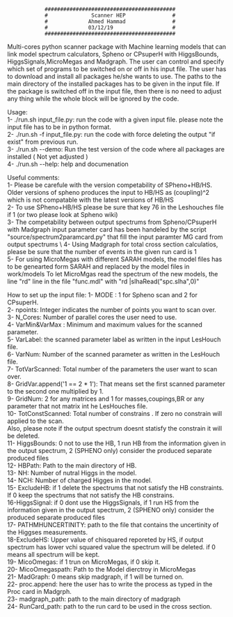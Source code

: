 


                ##########################################
                #              Scanner HEP               #
                #             Ahmed Hammad               #
                #             03/12/19                   #
                ##########################################


   
   Multi-cores python scanner package with Machine learning models that can link model spectrum calculators, Spheno or CPsuperH with HiggsBounds, HiggsSignals,MicroMegas and Madgraph.
   The user can control and specify which set of programs to be switched on or off in his input file.
   The user has to download and install all packages he/she wants to use. The paths to the main directory of the installed packages has to be given in the input file.
   If the package is switched off in the input file, then there is no need to adjust any thing while the whole block will be ignored by the code.

   Usage: \
   1- ./run.sh input_file.py: run the code with a given input file. please note the input file has  to be in python format. \
   2- ./run.sh -f input_file.py: run the code with force deleting the output "if exist" from previous run. \
   3- ./run.sh --demo: Run the test version of the code where all packages are installed ( Not yet adjusted )\
   4- ./run.sh --help:  help and documenation 

   Useful comments:\
   1- Please be carefule with the version competability of SPheno+HB/HS. Older versions of spheno produces 
      the input to HB/HS as (coupling)^2 which is not compatable with the latest versions of HB/HS \
   2- To use SPheno+HB/HS please be sure that key 76 in the Leshouches file if 1 (or two please look at Spheno wiki) \
   3- The competability between output spectrums from Spheno/CPsuperH with Madgraph input parameter card has been handeled 
      by the script "source/spectrum2paramcard.py" that fill the input paramter MG card from output spectrums \ 
   4- Using Madgraph for total cross section calculatios, please be sure that the number of events in the given run card is 1 \
   5- For using MicroMegas with different SARAH models, the model files has to be genearted form SARAH and replaced by the model files in work/models
      To let MicroMgas read the spectrum of the new models, the line "rd" line in the file  "func.mdl" with  "rd             |slhaRead("spc.slha",0)"   
      
   How to set up the input file:
   1- MODE : 1 for Spheno scan and 2 for CPsuperH. \
   2- npoints:  Integer indicates the number of points you want to scan over. \
   3- N_Cores: Number of parallel cores the user need to use. \
   4- VarMin&VarMax : Minimum and maximum values for the scanned parameter. \
   5- VarLabel: the scanned parameter label as written in the input LesHouch file. \
   6- VarNum: Number of the scanned parameter as written in the LesHouch file. \
   7- TotVarScanned: Total number of the parameters the user want to scan over. \
   8- GridVar.append('1 == 2 * 1'): That means set the first scanned parameter to the second one multiplied by 1. \
   9- GridNum: 2 for any matrices and 1 for masses,coupings,BR or any parameter that not matrix int he LesHouches file. \
   10- TotConstScanned: Total number of constrains . If zero no constrain will applied to the scan. \
   Also, please note if the output spectrum doesnt statisfy the constrain it will be deleted. \
   11- HiggsBounds: 0 not to use the HB, 1 run HB from the information given in the output spectrum, 2 (SPHENO only) consider the produced separate produced files \
   12- HBPath: Path to the main directory of HB. \
   13- NH: Number of nutral Higgs in the model. \
   14- NCH: Number of charged Higges in the model. \
   15- ExcludeHB: if 1 delete the spectrums that not satisfy the HB constraints. If 0 keep the spectrums that not satisfy the HB constrains. \
   16-HiggsSignal: if 0 dont use the HiggsSignals, if 1 run HS from the information given in the output spectrum,  2 (SPHENO only) consider the produced separate produced files \
   17- PATHMHUNCERTINITY: path to the file that contains the uncertinity of the Higgses measurements. \
   18-ExcludeHS: Upper value of chisquared reporeted by HS, if output spectrum has lower vchi squared value the spectrum will be deleted.
    if 0 means all spectrum will be kept. \
    19- MicoOmegas: if 1 trun on MicroMegas, if 0 skip it. \
    20- MicoOmegaspath: Path to the Model dierctroy in MicroMegas \
    21- MadGraph: 0 means skip madgraph, if 1 will be turned on. \
    22- proc.append: here the user has to write the process as typed in the Proc card in Madgrph. \
    23- madgraph_path: path to the main directory of madgraph \
    24- RunCard_path: path to the run card to be used in the cross section. 

